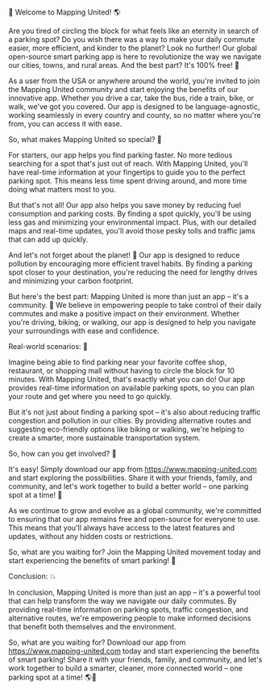🎉 Welcome to Mapping United! 🌎

Are you tired of circling the block for what feels like an eternity in search of a parking spot? Do you wish there was a way to make your daily commute easier, more efficient, and kinder to the planet? Look no further! Our global open-source smart parking app is here to revolutionize the way we navigate our cities, towns, and rural areas. And the best part? It's 100% free! 🎁

As a user from the USA or anywhere around the world, you're invited to join the Mapping United community and start enjoying the benefits of our innovative app. Whether you drive a car, take the bus, ride a train, bike, or walk, we've got you covered. Our app is designed to be language-agnostic, working seamlessly in every country and county, so no matter where you're from, you can access it with ease.

So, what makes Mapping United so special? 🤔

For starters, our app helps you find parking faster. No more tedious searching for a spot that's just out of reach. With Mapping United, you'll have real-time information at your fingertips to guide you to the perfect parking spot. This means less time spent driving around, and more time doing what matters most to you.

But that's not all! Our app also helps you save money by reducing fuel consumption and parking costs. By finding a spot quickly, you'll be using less gas and minimizing your environmental impact. Plus, with our detailed maps and real-time updates, you'll avoid those pesky tolls and traffic jams that can add up quickly.

And let's not forget about the planet! 🌿 Our app is designed to reduce pollution by encouraging more efficient travel habits. By finding a parking spot closer to your destination, you're reducing the need for lengthy drives and minimizing your carbon footprint.

But here's the best part: Mapping United is more than just an app – it's a community. 💪 We believe in empowering people to take control of their daily commutes and make a positive impact on their environment. Whether you're driving, biking, or walking, our app is designed to help you navigate your surroundings with ease and confidence.

Real-world scenarios: 📍

Imagine being able to find parking near your favorite coffee shop, restaurant, or shopping mall without having to circle the block for 10 minutes. With Mapping United, that's exactly what you can do! Our app provides real-time information on available parking spots, so you can plan your route and get where you need to go quickly.

But it's not just about finding a parking spot – it's also about reducing traffic congestion and pollution in our cities. By providing alternative routes and suggesting eco-friendly options like biking or walking, we're helping to create a smarter, more sustainable transportation system.

So, how can you get involved? 🎉

It's easy! Simply download our app from https://www.mapping-united.com and start exploring the possibilities. Share it with your friends, family, and community, and let's work together to build a better world – one parking spot at a time! 🌟

As we continue to grow and evolve as a global community, we're committed to ensuring that our app remains free and open-source for everyone to use. This means that you'll always have access to the latest features and updates, without any hidden costs or restrictions.

So, what are you waiting for? Join the Mapping United movement today and start experiencing the benefits of smart parking! 🚀

Conclusion: 💥

In conclusion, Mapping United is more than just an app – it's a powerful tool that can help transform the way we navigate our daily commutes. By providing real-time information on parking spots, traffic congestion, and alternative routes, we're empowering people to make informed decisions that benefit both themselves and the environment.

So, what are you waiting for? Download our app from https://www.mapping-united.com today and start experiencing the benefits of smart parking! Share it with your friends, family, and community, and let's work together to build a smarter, cleaner, more connected world – one parking spot at a time! 🌎💪